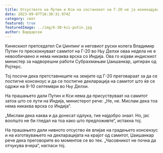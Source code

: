 ```yaml
---
title: Отсуството на Путин и Кси на состанокот на Г-20 не ја изненадува Индија
date: 2023-09-07T16:30:31.974Z
category: свет
featured: true
featuredImage: ../img/6-30-ksi-putin.jpg
author: Вардарски
---
```

Кинескиот претседател Си Џинпинг и неговиот руски колега Владимир Путин го прескокнуваат самитот на Г-20 во Њу Делхи оваа недела не е невообичаено и нема никаква врска со Индија. Ова го изјави индискиот министер за надворешни работи Субрахмањам Џаишанкар, цитиран од Ројтерс.

Тој посочи дека претставниците на земјите од Г-20 преговараат за да се постигне консензус и да се постигне декларација на самитот што ќе се одржи на 9-10 септември во Њу Делхи.

На прашањето дали Путин и Кси нема да присуствуваат на самитот затоа што се лути на Индија, министерот рече: „Не, не. Мислам дека тоа нема никаква врска со Индија“.

„Мислам дека каква и да донесат одлука, тие најдобро знаат. Но, јас воопшто не би гледал на тоа како што предложивте“, истакна тој.

На прашањето дали нивното отсуство ќе влијае на градењето консензус и на изготвувањето на декларацијата на крајот од самитот, Џаишанкар рече дека преговорите во моментов се во тек. „Часовникот не почна да отчукува вчера“, нагласи тој.